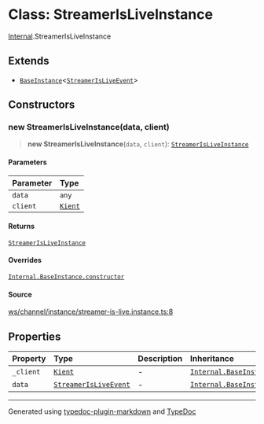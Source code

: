 # Class: StreamerIsLiveInstance

[Internal](../index.md).StreamerIsLiveInstance

## Extends

- [`BaseInstance`](BaseInstance.md)\<[`StreamerIsLiveEvent`](../interfaces/StreamerIsLiveEvent.md)\>

## Constructors

### new StreamerIsLiveInstance(data, client)

> **new StreamerIsLiveInstance**(`data`, `client`): [`StreamerIsLiveInstance`](StreamerIsLiveInstance.md)

#### Parameters

| Parameter | Type |
| :------ | :------ |
| `data` | `any` |
| `client` | [`Kient`](../../classes/Kient.md) |

#### Returns

[`StreamerIsLiveInstance`](StreamerIsLiveInstance.md)

#### Overrides

[`Internal.BaseInstance.constructor`](BaseInstance.md#constructors)

#### Source

[ws/channel/instance/streamer-is-live.instance.ts:8](https://github.com/zSoulweaver/kient/blob/cb3a38e/src/ws/channel/instance/streamer-is-live.instance.ts#L8)

## Properties

| Property | Type | Description | Inheritance | Source |
| :------ | :------ | :------ | :------ | :------ |
| `_client` | [`Kient`](../../classes/Kient.md) | - | [`Internal.BaseInstance._client`](BaseInstance.md) | [utils/instance.base.ts:4](https://github.com/zSoulweaver/kient/blob/cb3a38e/src/utils/instance.base.ts#L4) |
| `data` | [`StreamerIsLiveEvent`](../interfaces/StreamerIsLiveEvent.md) | - | [`Internal.BaseInstance.data`](BaseInstance.md) | [utils/instance.base.ts:5](https://github.com/zSoulweaver/kient/blob/cb3a38e/src/utils/instance.base.ts#L5) |

***

Generated using [typedoc-plugin-markdown](https://www.npmjs.com/package/typedoc-plugin-markdown) and [TypeDoc](https://typedoc.org/)
